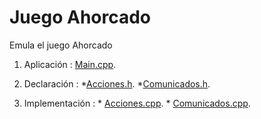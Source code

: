 # Juego Ahorcado

Emula el juego Ahorcado

1. Aplicación : [Main.cpp](/main.cpp).

2. Declaración : 
                  *[Acciones.h](/Acciones.h).
                  *[Comunicados.h](/Comunicados.h).
                
3. Implementación : * [Acciones.cpp](/Acciones.cpp).
                    * [Comunicados.cpp](/Comunicados.cpp).

